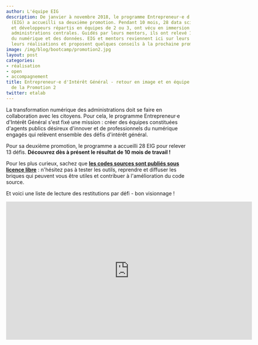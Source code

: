 ```yaml
---
author: L'équipe EIG
description: De janvier à novembre 2018, le programme Entrepreneur·e d'Intérêt Général
  (EIG) a accueilli sa deuxième promotion. Pendant 10 mois, 28 data scientists, designers
  et développeurs répartis en équipes de 2 ou 3, ont vécu en immersion dans leurs
  administrations centrales. Guidés par leurs mentors, ils ont relevé 13 défis autour
  du numérique et des données. EIG et mentors reviennent ici sur leurs défis, présentent
  leurs réalisations et proposent quelques conseils à la prochaine promotion.
image: /img/blog/bootcamp/promotion2.jpg
layout: post
categories:
- réalisation
- open
- accompagnement
title: Entrepreneur·e d'Intérêt Général - retour en image et en équipe sur les réalisations
  de la Promotion 2
twitter: etalab
---
```


La transformation numérique des administrations doit se faire en
collaboration avec les citoyens. Pour cela, le programme
Entrepreneur·e d'Intérêt Général s'est fixé une mission : créer des
équipes constituées d'agents publics désireux d'innover et de
professionnels du numérique engagés qui relèvent ensemble des défis
d'intérêt général.

Pour sa deuxième promotion, le programme a accueilli 28 EIG pour
relever 13 défis. **Découvrez dès à présent le résultat de 10 mois de
travail !**

Pour les plus curieux, sachez que [**les codes sources sont publiés
sous licence
libre**](https://github.com/topics/entrepreneur-interet-general) :
n'hésitez pas à tester les outils, reprendre et diffuser les briques
qui peuvent vous être utiles et contribuer à l'amélioration du code
source.

Et voici une liste de lecture des restitutions par défi - bon visionnage !

<center>
<iframe frameborder="0" width="672" height="378" src="https://www.dailymotion.com/embed/playlist/x65owi" allowfullscreen allow="autoplay"></iframe>
</center>
